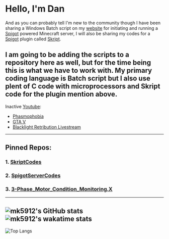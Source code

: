 # Hello, I'm Dan 
And as you can probably tell I'm new to the community though I have been sharing a Windows Batch script on my [website](https://www.myeasyserver.xyz/) for initiating and running a [Spigot](https://www.spigotmc.org/) powered Minecraft server, I will also be sharing my codes for a [Spigot](https://www.spigotmc.org/) plugin called [Skript](https://www.skuinty.com/downloads).

I am going to be adding the scripts to a repository here as well, but for the time being this is what we have to work with. My primary coding language is Batch script but I also use plent of C code with microprocessors and Skript code for the plugin mention above.
---
Inactive [Youtube](https://www.youtube.com/channel/UCt04NKIHCuVgYeE8-V6K9ww):
<!-- YOUTUBE:START -->
- [Phasmophobia](https://www.youtube.com/watch?v=50y1qUDf7K0)
- [GTA V](https://www.youtube.com/watch?v=RiXR2d591XA)
- [Blacklight Retribution Livestream](https://www.youtube.com/watch?v=mIqi1Ih45rc)
<!-- YOUTUBE:END -->
---

<!-- Blog: -->
<!-- BLOG:START -->
<!-- BLOG:END -->
## Pinned Repos:
### 1. [SkriptCodes](https://github.com/mk5912/SkriptCodes)
### 2. [SpigotServerCodes](https://github.com/mk5912/SpigotServerCodes)
### 3. [3-Phase_Motor_Condition_Monitoring.X](https://github.com/mk5912/3-Phase_Motor_Condition_Monitoring.X)
---
<!--- -->
![mk5912's GitHub stats](https://github-readme-stats.vercel.app/api?username=mk5912&show_icons=true&theme=dark)    ![mk5912's wakatime stats](https://github-readme-stats.vercel.app/api/wakatime/?username=mk5912&show_icons=true&theme=dark)
---
![Top Langs](https://github-readme-stats.vercel.app/api/top-langs/?username=mk5912&show_icons=true&theme=dark)

